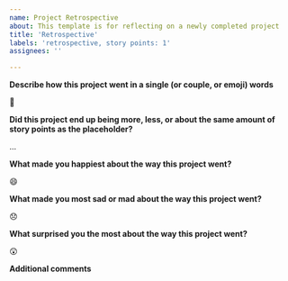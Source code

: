 ```yaml
---
name: Project Retrospective
about: This template is for reflecting on a newly completed project
title: 'Retrospective'
labels: 'retrospective, story points: 1'
assignees: ''

---
```


**Describe how this project went in a single (or couple, or emoji) words**

🎉

**Did this project end up being more, less, or about the same amount of story points as the placeholder?**

...

**What made you happiest about the way this project went?**

😄

**What made you most sad or mad about the way this project went?**

😞

**What surprised you the most about the way this project went?**

😲

**Additional comments**
